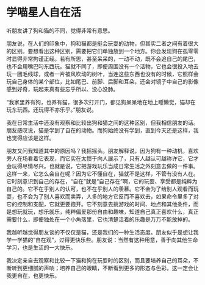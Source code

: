 # 学喵星人自在活

听朋友讲了狗和猫的不同，觉得非常有意思。 

朋友说，在人们的印象中，狗和猫都是挺会玩耍的动物，但其实二者之间有着很大的区别。要想看出这种区别，需要把它们单独放到一个地方。你会发现狗在孤零零时显得非常拘谨正经。若有所思，甚至呆呆的，一动不动，既不会追自己的尾巴，也不会用嘴巴叼东西玩。猫就不同了，即便周围没有一个活物，它也会很投入地去玩一团毛线球，或者一片被风吹动的树叶，当连这些东西也没有的时候，它照样会玩自己身体的某个部位，比如尾巴、前脚、后脚和耳朵，还会对镜子中自己的影像感到好奇，玩起来真有些忘乎所以、没心没肺。 

“我家里养有狗，也养有猫，很多次打开门，都见狗呆呆地在地上睡懒觉，猫却在玩东玩西。还玩得不亦乐乎。”朋友说。 

我在日常生活中还没有观察和比较出狗和猫之间的这种区别，但我相信朋友的话。朋友感叹说，猫是学到了自在的动物。而狗始终没有学到，直到今天还是这样，我也觉得应该是这样。 

朋友又问我知道其中的原因吗？我摇摇头。朋友解释说，因为狗有一种动机，喜欢旁人在场看着它表现，而它实在太惯于向人展示了，只有人越认可越称许它，它才会玩得尽情尽兴。也就是说，它把游戏玩乐当成日常生活之外刻意去做的一件事。这样一来，它怎么会自在呢？因为它不懂自在，猫就不是这样，不管有没有人在。它时刻意识到自己的存在，“自在”就是“自己存在”啊，它的玩耍、享受都是纯粹为自己的。它不在乎别人的认可，也不在乎别人的羡慕。它不会为了给别人观看而玩耍，也不会为了别人喜欢而卖弄，人多的地方它反而不喜欢去，如果命令里多了对它的控制和支配，它就更要跑开。它不刻意去挑游戏的时间、地点和其他条件，而是想玩就玩，想乐就乐，纯粹偏爱那份自由和趣味，知道自己真正喜欢什么，真正需要什么，即便独处在一个小角落里，它也清楚活着的乐趣是万万不能放掉的。 

我越听越觉得朋友谈的不仅仅是猫，还是我们的一种生活态度。朋友似乎是想让我学一学猫的“自在观”，过得更快乐些。朋友说：当然有这种用意，善于向其他生命学习，也是生活的一大快乐。 

我决定亲自去观察和比较一下猫和狗在玩耍时的区别，而且要培养自己的耳朵，不断听到更细腻的声响；培养自己的眼睛，不断看到更多的形态与色彩，这一定会让我更自在，也更快乐。